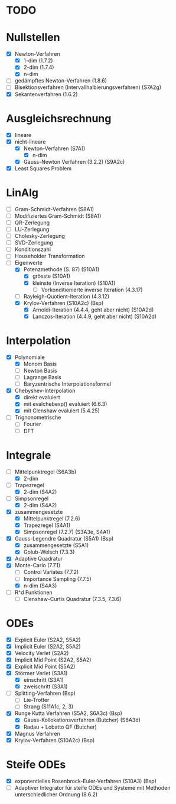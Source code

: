 # TODO

# Nullstellen
- [x] Newton-Verfahren
  - [x] 1-dim (1.7.2)
  - [x] 2-dim (1.7.4)
  - [x] n-dim
- [ ] gedämpftes Newton-Verfahren (1.8.6)
- [ ] Bisektionsverfahren (Intervallhalbierungsverfahren) (S7A2g)
- [x] Sekantenverfahren (1.6.2)

# Ausgleichsrechnung
- [x] lineare
- [x] nicht-lineare
  - [x] Newton-Verfahren (S7A1)
    - [x] n-dim
  - [x] Gauss-Newton Verfahren (3.2.2) (S9A2c)
- [x] Least Squares Problem  

# LinAlg

- [ ] Gram-Schmidt-Verfahren (S8A1)
- [ ] Modifiziertes Gram-Schmidt (S8A1)
- [ ] QR-Zerlegung
- [ ] LU-Zerlegung
- [ ] Cholesky-Zerlegung
- [ ] SVD-Zerlegung
- [ ] Konditionszahl
- [ ] Householder Transformation
- [ ] Eigenwerte
  - [x] Potenzmethode (S. 87) (S10A1)
    - [x] grösste (S10A1)
    - [x] kleinste (Inverse Iteration) (S10A1)
      - [ ] Vorkonditionierte inverse Iteration (4.3.17)
  - [ ] Rayleigh-Quotient-Iteration (4.3.12)
  - [x] Krylov-Verfahren (S10A2c) (Bsp)
    - [x] Arnoldi-Iteration (4.4.4, geht aber nicht) (S10A2d)
    - [x] Lanczos-Iteration (4.4.9, geht aber nicht) (S10A2d)

# Interpolation

- [x] Polynomiale
  - [x] Monom Basis
  - [ ] Newton Basis
  - [ ] Lagrange Basis
  - [ ] Baryzentrische Interpolationsformel
- [x] Chebyshev-Interpolation
  - [x] direkt evaluiert
  - [x] mit evalchebexp() evaluiert (6.6.3)
  - [x] mit Clenshaw evaluiert (5.4.25)
- [ ] Trignonometrische
  - [ ] Fourier
  - [ ] DFT

# Integrale

- [ ] Mittelpunktregel (S6A3b)
  - [x] 2-dim
- [ ] Trapezregel
  - [x] 2-dim (S4A2)
- [ ] Simpsonregel
  - [x] 2-dim (S4A2)
- [x] zusammengesetzte
  - [x] Mittelpunktregel (7.2.6)
  - [x] Trapezregel (S4A1)
  - [x] Simpsonregel (7.2.7) (S3A3e, S4A1) 
- [x] Gauss-Legendre Quadratur (S5A1) (Bsp)
  - [x] zusammengesetzte (S5A1)
  - [x] Golub-Welsch (7.3.3)
- [x] Adaptive Quadratur
- [x] Monte-Carlo (7.7.1)
  - [ ] Control Variates (7.7.2)
  - [ ] Importance Sampling (7.7.5)
  - [x] n-dim (S4A3)
- [ ] R^d Funktionen
  - [ ] Clenshaw-Curtis Quadratur (7.3.5, 7.3.6)

# ODEs

- [x] Explicit Euler (S2A2, S5A2)
- [x] Implicit Euler (S2A2, S5A2)
- [x] Velocity Verlet (S2A2)
- [x] Implicit Mid Point (S2A2, S5A2)
- [x] Explicit Mid Point (S5A2)
- [x] Störmer Verlet (S3A1)
  - [x] einschritt (S3A1)
  - [x] zweischritt (S3A1)
- [ ] Splitting-Verfahren (Bsp)
  - [ ] Lie-Trotter
  - [ ] Strang (S11A1c, 2, 3)
- [x] Runge Kutta Verfahren (S5A2, S6A3c) (Bsp)
  - [x] Gauss-Kollokationsverfahren (Butcher) (S6A3d)
  - [x] Radau + Lobatto QF (Butcher)
- [x] Magnus Verfahren
- [x] Krylov-Verfahren (S10A2c) (Bsp)

# Steife ODEs

- [x] exponentielles Rosenbrock-Euler-Verfahren (S10A3) (Bsp)
- [ ] Adaptiver Integrator für steife ODEs und Systeme mit Methoden unterschiedlicher Ordnung (8.6.2)
